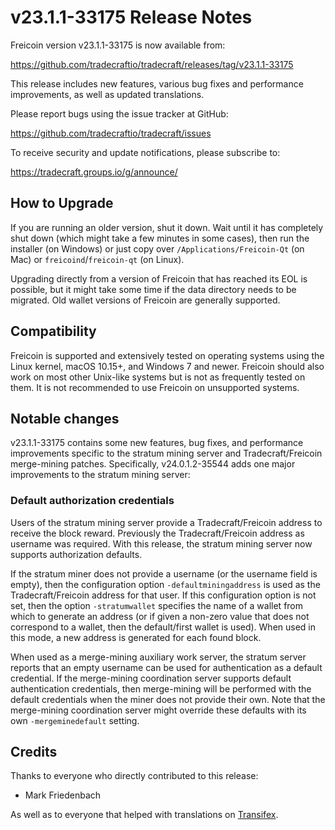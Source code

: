 v23.1.1-33175 Release Notes
===========================

Freicoin version v23.1.1-33175 is now available from:

  https://github.com/tradecraftio/tradecraft/releases/tag/v23.1.1-33175

This release includes new features, various bug fixes and performance improvements, as well as updated translations.

Please report bugs using the issue tracker at GitHub:

  https://github.com/tradecraftio/tradecraft/issues

To receive security and update notifications, please subscribe to:

  https://tradecraft.groups.io/g/announce/

How to Upgrade
--------------

If you are running an older version, shut it down.  Wait until it has completely shut down (which might take a few minutes in some cases), then run the installer (on Windows) or just copy over `/Applications/Freicoin-Qt` (on Mac) or `freicoind`/`freicoin-qt` (on Linux).

Upgrading directly from a version of Freicoin that has reached its EOL is possible, but it might take some time if the data directory needs to be migrated.  Old wallet versions of Freicoin are generally supported.

Compatibility
-------------

Freicoin is supported and extensively tested on operating systems using the Linux kernel, macOS 10.15+, and Windows 7 and newer.  Freicoin should also work on most other Unix-like systems but is not as frequently tested on them.  It is not recommended to use Freicoin on unsupported systems.

Notable changes
---------------

v23.1.1-33175 contains some new features, bug fixes, and performance improvements specific to the stratum mining server and Tradecraft/Freicoin merge-mining patches.  Specifically, v24.0.1.2-35544 adds one major improvements to the stratum mining server:

### Default authorization credentials

Users of the stratum mining server provide a Tradecraft/Freicoin address to receive the block reward. Previously the Tradecraft/Freicoin address as username was required.  With this release, the stratum mining server now supports authorization defaults.

If the stratum miner does not provide a username (or the username field is empty), then the configuration option `-defaultminingaddress` is used as the Tradecraft/Freicoin address for that user.  If this configuration option is not set, then the option `-stratumwallet` specifies the name of a wallet from which to generate an address (or if given a non-zero value that does not correspond to a wallet, then the default/first wallet is used).  When used in this mode, a new address is generated for each found block.

When used as a merge-mining auxiliary work server, the stratum server reports that an empty username can be used for authentication as a default credential.  If the merge-mining coordination server supports default authentication credentials, then merge-mining will be performed with the default credentials when the miner does not provide their own.  Note that the merge-mining coordination server might override these defaults with its own `-mergeminedefault` setting.

Credits
-------

Thanks to everyone who directly contributed to this release:

- Mark Friedenbach

As well as to everyone that helped with translations on [Transifex](https://www.transifex.com/tradecraft/freicoin-1/).
